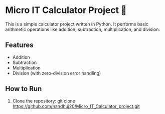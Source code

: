 # Micro IT Calculator Project 🧮

This is a simple calculator project written in Python. It performs basic arithmetic operations like addition, subtraction, multiplication, and division.

## Features
- Addition
- Subtraction
- Multiplication
- Division (with zero-division error handling)

## How to Run
1. Clone the repository:
git clone https://github.com/nandhuj20/Micro_IT_Calculator_project.git

